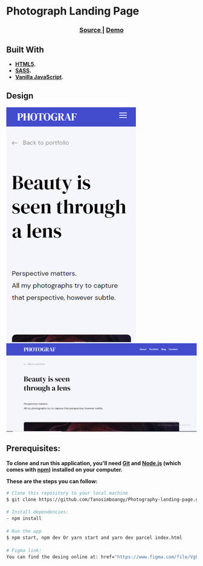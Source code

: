 # **Photograph Landing Page**

<div align="center">
  <h3>
    <a href="https://github.com/Tanosimboangy/front-end-finals" target="_blank">
      Source
    </a>
    <span> | </span>
    <a href="https://jacquit-photograph.netlify.app/" target="_blank">
      Demo
    </a>
  </h3>
</div>

## **Built With**
- __<span><a href="https://developer.mozilla.org/en-US/docs/Glossary/HTML5" target="_blank">HTML5</a></span>.__
- __<span><a href="https://sass-lang.com/" target="_blank">SASS</a></span>.__
- __<span><a href="https://developer.mozilla.org/en-US/docs/Glossary/Javascript" target="_blank">Vanilla JavaScript</a></span>.__

## **Design**
![image](./webroot/images/small_screen.png)
![image](./webroot/images/big_screen.png)

## **Prerequisites:**

**To clone and run this application, you'll need <a href="https://git-scm.com/" target="_blank">Git</a> and <a href="https://nodejs.org/en/download/" target="_blank">Node.js</a> (which comes with <a href="https://www.npmjs.com/" target="_blank">npm</a>) installed on your computer.**

**These are the steps you can follow:**

```bash
# Clone this repository to your local machine
$ git clone https://github.com/Tanosimboangy/Photography-landing-page.git.

# Install dependencies:
- npm install

# Run the app
$ npm start, npm dev Or yarn start and yarn dev parcel index.html

# Figma link:
You can find the desing online at: href="https://www.figma.com/file/VgF87mULloYb7HZ1EMCRzU/Laaqiq-1---Portfolio-detail-(Responsive)?node-id=7%3A16"


```
